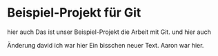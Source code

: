 # Beispiel-Projekt für Git
hier auch 
Das ist unser Beispiel-Projekt die Arbeit mit Git.
und hier auch 

Änderung david
ich war hier 
Ein bisschen neuer Text.
Aaron war hier.
